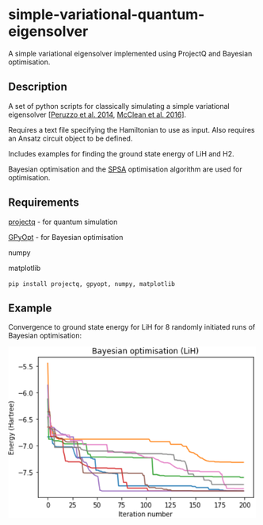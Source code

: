 # simple-variational-quantum-eigensolver
A simple variational eigensolver implemented using ProjectQ and Bayesian optimisation.

## Description
A set of python scripts for classically simulating a simple variational eigensolver [[Peruzzo et al. 2014](https://www.nature.com/articles/ncomms5213), [McClean et al. 2016](http://iopscience.iop.org/article/10.1088/1367-2630/18/2/023023/meta)].

Requires a text file specifying the Hamiltonian to use as input.
Also requires an Ansatz circuit object to be defined.

Includes examples for finding the ground state energy of LiH and H2.

Bayesian optimisation and the [SPSA](http://www.jhuapl.edu/SPSA/) optimisation algorithm are used for optimisation.

## Requirements

[projectq](https://github.com/ProjectQ-Framework/ProjectQ) - for quantum simulation

[GPyOpt](https://github.com/SheffieldML/GPyOpt) - for Bayesian optimisation

numpy

matplotlib

`pip install projectq, gpyopt, numpy, matplotlib`

## Example

Convergence to ground state energy for LiH for 8 randomly initiated runs of Bayesian optimisation:

<img src="example_results.png"  width="500" />
